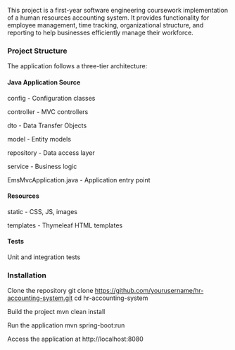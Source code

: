 This project is a first-year software engineering coursework implementation of a human resources accounting system. It provides functionality for employee management, time tracking, organizational structure, and reporting to help businesses efficiently manage their workforce.

### Project Structure
The application follows a three-tier architecture:

#### Java Application Source

config - Configuration classes

controller - MVC controllers

dto - Data Transfer Objects

model - Entity models

repository - Data access layer

service - Business logic

EmsMvcApplication.java - Application entry point


#### Resources
static - CSS, JS, images

templates - Thymeleaf HTML templates


#### Tests

Unit and integration tests

### Installation

Clone the repository
git clone https://github.com/yourusername/hr-accounting-system.git
cd hr-accounting-system

Build the project
mvn clean install

Run the application
mvn spring-boot:run

Access the application at http://localhost:8080
